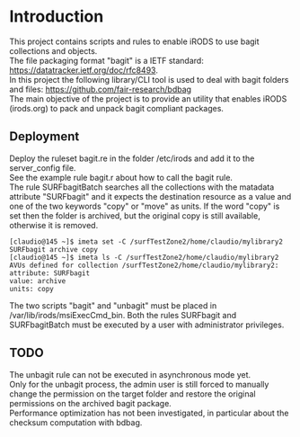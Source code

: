# Introduction

This project contains scripts and rules to enable iRODS to use bagit collections and objects.  
The file packaging format "bagit" is a IETF standard: https://datatracker.ietf.org/doc/rfc8493.   
In this project the following library/CLI tool is used to deal with bagit folders and files: https://github.com/fair-research/bdbag  
The main objective of the project is to provide an utility that enables iRODS (irods.org) to pack and unpack bagit compliant packages.  
  
## Deployment
Deploy the ruleset bagit.re in the folder /etc/irods and add it to the server_config file.  
See the example rule bagit.r about how to call the bagit rule.  
The rule SURFbagitBatch searches all the collections with the matadata attribute "SURFbagit" and it expects the destination resource as a value and one of the two keywords "copy" or "move" as units. If the word "copy" is set then the folder is archived, but the original copy is still available, otherwise it is removed.  

```
[claudio@145 ~]$ imeta set -C /surfTestZone2/home/claudio/mylibrary2 SURFbagit archive copy
[claudio@145 ~]$ imeta ls -C /surfTestZone2/home/claudio/mylibrary2
AVUs defined for collection /surfTestZone2/home/claudio/mylibrary2:
attribute: SURFbagit
value: archive
units: copy
```


The two scripts "bagit" and "unbagit" must be placed in /var/lib/irods/msiExecCmd_bin.
Both the rules SURFbagit and SURFbagitBatch must be executed by a user with administrator privileges.

## TODO
The unbagit rule can not be executed in asynchronous mode yet.  
Only for the unbagit process, the admin user is still forced to manually change the permission on the target folder and restore the original permissions on the archived bagit package.  
Performance optimization has not been investigated, in particular about the checksum computation with bdbag.  
